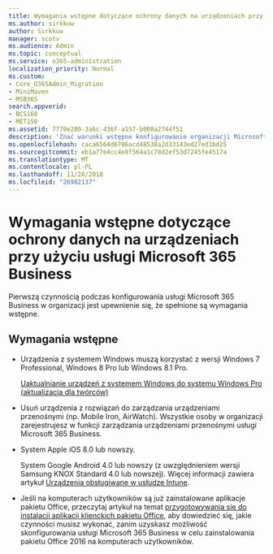 ```yaml
---
title: Wymagania wstępne dotyczące ochrony danych na urządzeniach przy użyciu usługi Microsoft 365 Business
ms.author: sirkkuw
author: Sirkkuw
manager: scotv
ms.audience: Admin
ms.topic: conceptual
ms.service: o365-administration
localization_priority: Normal
ms.custom:
- Core_O365Admin_Migration
- MiniMaven
- MSB365
search.appverid:
- BCS160
- MET150
ms.assetid: 7770e280-3a6c-436f-a157-b008a2744f51
description: 'Znać warunki wstępne konfigurowanie organizacji Microsoft 365 Business. '
ms.openlocfilehash: caca6564d6706acd48538a2d33143ed27ed3bd25
ms.sourcegitcommit: eb1a77e4cc4e8f564a1c78d2ef53d7245fe4517a
ms.translationtype: MT
ms.contentlocale: pl-PL
ms.lasthandoff: 11/28/2018
ms.locfileid: "26982137"
---
```

# <a name="pre-requisites-for-protecting-data-on-devices-with-microsoft-365-business"></a>Wymagania wstępne dotyczące ochrony danych na urządzeniach przy użyciu usługi Microsoft 365 Business

Pierwszą czynnością podczas konfigurowania usługi Microsoft 365 Business w organizacji jest upewnienie się, że spełnione są wymagania wstępne.
  
## <a name="pre-requisites"></a>Wymagania wstępne

- Urządzenia z systemem Windows muszą korzystać z wersji Windows 7 Professional, Windows 8 Pro lub Windows 8.1 Pro.
    
    [Uaktualnianie urządzeń z systemem Windows do systemu Windows Pro (aktualizacja dla twórców)](upgrade-to-windows-pro-creators-update.md)
    
- Usuń urządzenia z rozwiązań do zarządzania urządzeniami przenośnymi (np. Mobile Iron, AirWatch). Wszystkie osoby w organizacji zarejestrujesz w funkcji zarządzania urządzeniami przenośnymi usługi Microsoft 365 Business.
    
- System Apple iOS 8.0 lub nowszy.
    
    System Google Android 4.0 lub nowszy (z uwzględnieniem wersji Samsung KNOX Standard 4.0 lub nowszej). Więcej informacji zawiera artykuł [Urządzenia obsługiwane w usłudze Intune](https://go.microsoft.com/fwlink/p/?linkid=852307).
    
- Jeśli na komputerach użytkowników są już zainstalowane aplikacje pakietu Office, przeczytaj artykuł na temat [przygotowywania się do instalacji aplikacji klienckich pakietu Office](prepare-for-office-client-deployment.md), aby dowiedzieć się, jakie czynności musisz wykonać, zanim uzyskasz możliwość skonfigurowania usługi Microsoft 365 Business w celu zainstalowania pakietu Office 2016 na komputerach użytkowników. 
    


